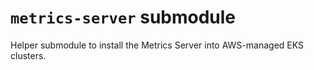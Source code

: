 # `metrics-server` submodule

Helper submodule to install the Metrics Server into AWS-managed EKS clusters.
